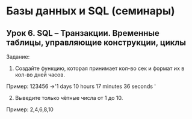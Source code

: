 # **Базы данных и SQL (семинары)**
## Урок 6. SQL – Транзакции. Временные таблицы, управляющие конструкции, циклы

Задание:

1. Создайте функцию, которая принимает кол-во сек и формат их в кол-во дней часов.

Пример: 123456 ->'1 days 10 hours 17 minutes 36 seconds '

2. Выведите только чётные числа от 1 до 10.

Пример: 2,4,6,8,10
